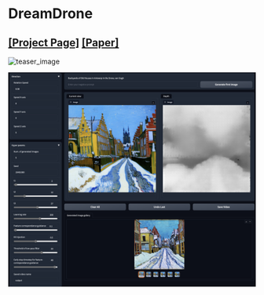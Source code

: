 # DreamDrone
## [[Project Page]](https://hyokong.github.io/publications/dreamdrone-page/) [[Paper]](https://arxiv.org/abs/2207.01696.pdf)

![teaser_image](./figs/fig1-long.png)

![gradio_image](./figs/gradio-page.png)
